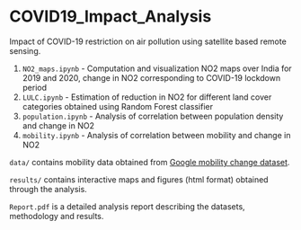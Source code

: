# COVID19_Impact_Analysis
Impact of COVID-19 restriction on air pollution using satellite based remote sensing.

1. `NO2_maps.ipynb` - Computation and visualization NO2 maps over India for 2019 and 2020, change in NO2 corresponding to COVID-19 lockdown period
2. `LULC.ipynb` - Estimation of reduction in NO2 for different land cover categories obtained using Random Forest classifier
3. `population.ipynb` - Analysis of correlation between population density and change in NO2
4. `mobility.ipynb` - Analysis of correlation between mobility and change in NO2

`data/` contains mobility data obtained from [Google mobility change dataset](https://www.google.com/covid19/mobility/).

`results/` contains interactive maps and figures (html format) obtained through the analysis.

`Report.pdf` is a detailed analysis report describing the datasets, methodology and results.
